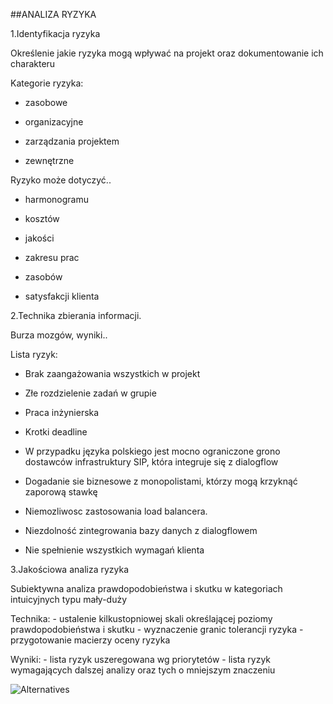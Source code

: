 ##ANALIZA RYZYKA

1.Identyfikacja ryzyka

Określenie jakie ryzyka mogą wpływać na projekt oraz dokumentowanie ich charakteru

Kategorie ryzyka: 

- zasobowe

- organizacyjne

- zarządzania projektem

- zewnętrzne

Ryzyko może dotyczyć..

- harmonogramu

- kosztów

- jakości

- zakresu prac

- zasobów

- satysfakcji klienta

2.Technika zbierania informacji.

Burza mozgów, wyniki..

Lista ryzyk:

- Brak zaangażowania wszystkich w projekt

- Złe rozdzielenie zadań w grupie

- Praca inżynierska

- Krotki deadline

- W przypadku języka polskiego jest mocno ograniczone grono dostawców infrastruktury SIP, która integruje się z dialogflow

- Dogadanie sie biznesowe z monopolistami, którzy mogą krzyknąć zaporową stawkę

- Niemozliwosc zastosowania load balancera.

- Niezdolność zintegrowania bazy danych z dialogflowem

- Nie spełnienie wszystkich wymagań klienta

3.Jakościowa analiza ryzyka 

Subiektywna analiza prawdopodobieństwa i skutku w kategoriach intuicyjnych typu mały-duży

Technika:  - ustalenie kilkustopniowej skali określającej poziomy prawdopodobieństwa i skutku  - wyznaczenie granic tolerancji ryzyka  - przygotowanie macierzy oceny ryzyka

Wyniki:  - lista ryzyk uszeregowana wg priorytetów  - lista ryzyk wymagających dalszej analizy oraz tych o mniejszym znaczeniu

![Alternatives](https://sekurak.pl/wp-content/uploads/2014/01/owasp_risk.jpg)

